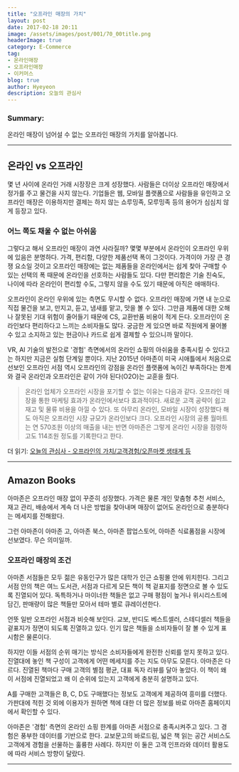 ```yaml
---
title: "오프라인 매장의 가치"
layout: post
date: 2017-02-18 20:11
image: /assets/images/post/001/70_00title.png
headerImage: true
category: E-Commerce
tag:
- 온라인매장
- 오프라인매장
- 이커머스
blog: true
author: Hyeyeon
description: 오늘의 관심사
---
```


### Summary:

온라인 매장이 넘어설 수 없는 오프라인 매장의 가치를 알아봅니다.

---

## 온라인 vs 오프라인

몇 년 사이에 온라인 거래 시장장은 크게 성장했다. 사람들은 더이상 오프라인 매장에서 정가를 주고 물건을 사지 않는다. 기업들은 웹, 모바일 플랫폼으로 사람들을 유인하고 오프라인 매장은 이용하지만 결제는 하지 않는 쇼루밍족, 모루밍족 등의 용어가 심심치 않게 등장고 있다.

### 어느 쪽도 채울 수 없는 아쉬움

그렇다고 해서 오프라인 매장이 과연 사라질까? 몇몇 부분에서 온라인이 오프라인 우위에 있음은 분명하다. 가격, 편리함, 다양한 제품선택 폭이 그것이다. 가격이야 가장 큰 경쟁 요소일 것이고 오프라인 매장에는 없는 제품들을 온라인에서는 쉽게 찾아 구매할 수 있는 선택의 폭 때문에 온라인을 선호하는 사람들도 있다. 다만 편리함은 기술 친숙도, 나이에 따라 온라인이 편리할 수도, 그렇지 않을 수도 있기 때문에 아직은 애매하다.

오프라인이 온라인 우위에 있는 측면도 무시할 수 없다. 오프라인 매장에 가면 내 눈으로 직접 물건을 보고, 만지고, 듣고, 냄새를 맡고, 맛을 볼 수 있다. 그만큼 제품에 대한 오해나 잘못된 기대 위험이 줄어들기 때문에 CS, 교환반품 비용이 적게 든다. 오프라인이 온라인보다 편리하다고 느끼는 소비자들도 많다. 궁금한 게 있으면 바로 직원에게 물어볼 수 있고 소지하고 있는 현금이나 카드로 쉽게 결제할 수 있으니까 말이다.

VR, AI 기술의 발전으로 '경험' 측면에서의 온라인 쇼핑의 아쉬움을 충족시킬 수 있다고는 하지만 지금은 실험 단계일 뿐이다. 지난 2015년 아마존이 미국 시애틀에서 처음으로 선보인 오프라인 서점 역시 오프라인의 강점을 온라인 플랫폼에 녹이긴 부족하다는 한계와 결국 온라인과 오프라인은 같이 가야 된다(O2O)는 교훈을 줬다.

> 온라인 업체가 오프라인 시장을 포기할 수 없는 이유는 다음과 같다. 오프라인 매장을 통한 마케팅 효과가 온라인에서보다 효과적이다. 새로운 고객 공략이 쉽고 재고 및 물류 비용을 아낄 수 있다. 또 아무리 온라인, 모바일 시장이 성장했다 해도 아직은 오프라인 시장 규모가 온라인보다 크다. 오프라인 시장의 공룡 월마트는 연 570조원 이상의 매출을 내는 반면 아마존은 그렇게 온라인 시장을 점령하고도 114조원 정도를 기록한다고 한다.

더 읽기: [오늘의 관심사 - 오프라인의 가치/고객경험/오픈마켓 생태계 등](https://imyeonn.github.io/e-commerce/68/)

---

## Amazon Books

아마존은 오프라인 매장 없이 꾸준히 성장했다. 가격은 물론 개인 맞춤형 추천 서비스, 재고 관리, 배송에서 계속 더 나은 방법을 찾아내며 매장이 없어도 온라인으로 충분하다는 메세지를 전해왔다.

그런 아마존이 아마존 고, 아마존 북스, 아마존 팝업스토어, 아마존 식료품점을 시장에 선보였다. 무슨 의미일까.

### 오프라인 매장의 조건

아마존 서점들은 모두 젊은 유동인구가 많은 대학가 인근 쇼핑몰 안에 위치힌다. 그리고 서점 안의 책은 여느 도서관, 서점과 다르게 모든 책이 책 겉표지를 정면으로 볼 수 있도록 진열되어 있다. 독특하거나 마이너한 책들은 없고 구매 평점이 높거나 위시리스트에 담긴, 판매량이 많은 책들만 모아서 테마 별로 큐레이션한다.

언뜻 일반 오프라인 서점과 비슷해 보인다. 교보, 반디도 베스트셀러, 스테디셀러 책들을 겉표지가 정면이 되도록 진열하고 있다. 인기 많은 책들을 소비자들이 잘 볼 수 있게 표시함은 물론이다.

하지만 이들 서점의 순위 매기는 방식은 소비자들에게 완전한 신뢰를 얻지 못하고 있다. 진열대에 놓인 책 구성이 고객에게 어떤 메세지를 주는 지도 아무도 모른다. 아마존은 다르다. 진열된 책마다 구매 고객의 별점 평균, 대표 독자 리뷰를 달아 놓았다. 이 책이 왜 이 서점에 진열되었고 왜 이 순위에 있는지 고객에게 충분히 설명하고 있다.

A를 구매한 고객들은 B, C, D도 구매했다는 정보도 고객에게 제공하여 흥미를 더했다. 가판대에 적힌 것 외에 이용자가 원하면 책에 대한 더 많은 정보를 바로 아마존 홈페이지에서 확인할 수 있다.

아마존은 '경험' 측면의 온라인 쇼핑 한계를 아마존 서점으로 충족시켜주고 있다. 그 경험은 풍부한 데이터를 기반으로 한다. 교보문고의 바로드림, 넓은 책 읽는 공간 서비스도 고객에게 경험을 선물하는 훌륭한 사례다. 하지만 이 둘은 고객 인프라와 데이터 활용도에 따라 서비스 방향이 달랐다.



---
